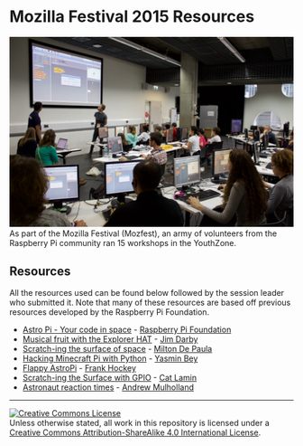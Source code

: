 # Mozilla Festival 2015 Resources

![NI Raspberry Jam sign](images/mozfest.jpg)
As part of the Mozilla Festival (Mozfest), an army of volunteers from the Raspberry Pi community ran 15 workshops in the YouthZone.        

## Resources   
All the resources used can be found below followed by the session leader who submitted it. Note that many of these resources are based off previous resources developed by the Raspberry Pi Foundation.   
- [Astro Pi - Your code in space](Worksheets/Mozfest2015/AstroPi.pdf?raw=true) - [Raspberry Pi Foundation](https://twitter.com/Raspberry_Pi)
- [Musical fruit with the Explorer HAT](Worksheets/Mozfest2015/Explorer-Fruit.pdf?raw=true) - [Jim Darby](https://twitter.com/HackerJimbo)
- [Scratch-ing the surface of space](Worksheets/Mozfest2015/Scratch-ing-surface-of-space.pdf?raw=true) - [Milton De Paula](https://twitter.com/miltonio94)
- [Hacking Minecraft Pi with Python](Worksheets/Mozfest2015/Hacking-Minecraft-With-Python-Castles.pdf?raw=true) - [Yasmin Bey](https://twitter.com/RPi_Yaz14)
- [Flappy AstroPi](Worksheets/Mozfest2015/Flappy-Astronaut.pdf?raw=true) - [Frank Hockey](https://twitter.com/fth_nix)
- [Scratch-ing the Surface with GPIO](Worksheets/Mozfest2015/Scratch-ing-the-surface-GPIO.pdf?raw=true) - [Cat Lamin](https://twitter.com/CatLamin)
- [Astronaut reaction times](Worksheets/Mozfest2015/Astronaut-reaction-times.pdf?raw=true) - [Andrew Mulholland](https://twitter.com/gbaman1)


---
<a rel="license" href="http://creativecommons.org/licenses/by-sa/4.0/"><img alt="Creative Commons License" style="border-width:0" src="https://i.creativecommons.org/l/by-sa/4.0/88x31.png" /></a><br />Unless otherwise stated, all work in this repository is licensed under a <a rel="license" href="http://creativecommons.org/licenses/by-sa/4.0/">Creative Commons Attribution-ShareAlike 4.0 International License</a>.

